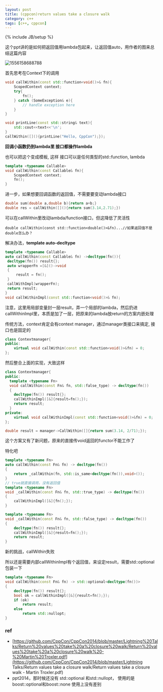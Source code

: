 ```yaml
---
layout: post
title: (cppcon)return values take a closure walk
category: c++
tags: [c++, cppcon]
---
```

{% include JB/setup %}

这个ppt讲的是如何把返回值用lambda包起来，让返回值auto，用作者的图来总结这篇内容

![1556158688788](https://wanghenshui.github.io/assets/1556158688788.png)



首先思考在Context下的调用

```c++
void callWithin(const std::function<void()>& fn){
    ScopedContext context;
    try{
        fn();
    } catch (SomeException& e){
        // handle exception here
    }
}

void printLine(const std::string& text){
    std::cout<<text<<'\n';
}
callWithin([](){printLine("Hello, CppCon");});
```

**回调小函数扔到lambda里 接口都操作lambda**



也可以把这个变成模板, 这样 接口可以是任何类型的std::function, lambda

```c++
template <typename Callable>
void callWithin(const Callable& fn){
    ScopedContext context;
    fn();
}
```



进一步，如果想要回调函数的返回值，不需要要变动lambda接口

```c++
double sum(double a,double b){return a+b;}
double res = callWithin([](){return sum(3.14,2.71);})
```

可以在callWithin里改动lambda/function接口，但这降低了灵活性

```
double callWithin(const std::function<double()>&fn)...//如果返回值不是double怎么办？
```

解决办法，**template auto-decltype**

  ```c++
template <typename Callable> 
auto callWithin(const Callable& fn) ->decltype(fn()){
   decltype(fn()) result{};
   auto wrapperFn =[&]()->void
   {
       result = fn();
   }
   callWithImpl(wrapperFn);
   return result;
}
void callWithinImpl(const std::function<void()>& fn);
  ```

注意，这里用局部变量封一层result，弄一个局部的lambda，然后扔进callWithinImpl里，本质是加了一层，把原来的lambda放return的方案内嵌处理

传统方法，context肯定会有context manager，通过manager类接口来搞定, 接口也是固定的

```c++
class Contextmanager{
public:
    virtual void callWithin(const std::function<void()>&fn) = 0;
};
```

然后整合上面的实现，大致这样

```c++
class Contextmanager{
public:
  template <typename Fn>
  void callWithin(const Fn& fn, std::false_type) -> decltype(fn())
  {
    decltype(fn()) result{};
    callWithinImpl([&]{result=fn();});
    return result;
  }
private:
    virtual void callWithinImpl(const std::function<void()>&fn) = 0;
};

double result = manager->CallWithin([]{return sum(3.14, 2/71);});
```



这个方案又有了新问题，原来的直接传void返回的functor不能工作了

特化吧

```c++
template <typename Fn>
auto callWithin(const Fn& fn) -> decltype(fn())
{
    return _callWithin(fn, std::is_same<decltype(fn()),void>());
}
// true就直接调用，没有返回值
template <typename Fn>
void _callWithin(const Fn& fn, std::true_type) -> decltype(fn())
{
    callWithinImpl([&]{fn();});
}

template <typename Fn>
void _callWithin(const Fn& fn, std::false_type) -> decltype(fn())
{
    decltype(fn()) result{};
    callWithinImpl([&]{result=fn();});
    return result;
}
```



 新的挑战，callWithin失败

所以还是需要内部callWithinImpl有个返回值，来设定result，需要std::optional  包装一下

```c++
template <typename Fn>
void callWithin(const Fn& fn) -> std::optional<decltype(fn())>
{
    decltype(fn()) result{};
    bool ok = callWithinImpl([&]{result=fn();});
    if (ok)
    	return result;
    else
        return std::nullopt;
}
```



### ref

- [https://github.com/CppCon/CppCon2014/blob/master/Lightning%20Talks/Return%20values%20take%20a%20closure%20walk/Return%20values%20take%20a%20closure%20walk%20-%20Martin%20Troxler.pdf](https://github.com/CppCon/CppCon2014/blob/master/Lightning Talks/Return values take a closure walk/Return values take a closure walk - Martin Troxler.pdf)
-  ppt2014，那时候还没有 std::optional 和std::nullopt， 使用的是 boost::optional和boost::none 使用上没有差别

